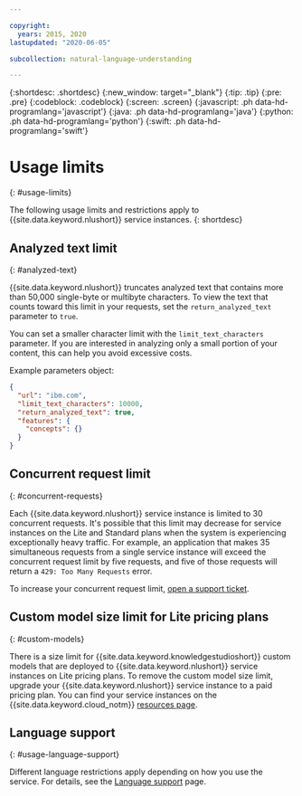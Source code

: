 ```yaml
---

copyright:
  years: 2015, 2020
lastupdated: "2020-06-05"

subcollection: natural-language-understanding

---
```


{:shortdesc: .shortdesc}
{:new_window: target="_blank"}
{:tip: .tip}
{:pre: .pre}
{:codeblock: .codeblock}
{:screen: .screen}
{:javascript: .ph data-hd-programlang='javascript'}
{:java: .ph data-hd-programlang='java'}
{:python: .ph data-hd-programlang='python'}
{:swift: .ph data-hd-programlang='swift'}

# Usage limits
{: #usage-limits}

The following usage limits and restrictions apply to {{site.data.keyword.nlushort}} service instances.
{: shortdesc}

## Analyzed text limit
{: #analyzed-text}

{{site.data.keyword.nlushort}} truncates analyzed text that contains more than 50,000 single-byte or multibyte characters. To view the text that counts toward this limit in your requests, set the `return_analyzed_text` parameter to `true`.

You can set a smaller character limit with the `limit_text_characters` parameter. If you are interested in analyzing only a small portion of your content, this can help you avoid excessive costs.

Example parameters object:
```json
{
  "url": "ibm.com",
  "limit_text_characters": 10000,
  "return_analyzed_text": true,
  "features": {
    "concepts": {}
  }
}
```

## Concurrent request limit
{: #concurrent-requests}

Each {{site.data.keyword.nlushort}} service instance is limited to 30 concurrent requests. It's possible that this limit may decrease for service instances on the Lite and Standard plans when the system is experiencing exceptionally heavy traffic. For example, an application that makes 35 simultaneous requests from a single service instance will exceed the concurrent request limit by five requests, and five of those requests will return a `429: Too Many Requests` error.

To increase your concurrent request limit, [open a support ticket](https://ibm.biz/ibmcloudsupport).

## Custom model size limit for Lite pricing plans
{: #custom-models}

There is a size limit for {{site.data.keyword.knowledgestudioshort}} custom models that are deployed to {{site.data.keyword.nlushort}} service instances on Lite pricing plans. To remove the custom model size limit, upgrade your {{site.data.keyword.nlushort}} service instance to a paid pricing plan. You can find your service instances on the {{site.data.keyword.cloud_notm}} [resources page](https://{DomainName}/resources).

## Language support
{: #usage-language-support}

Different language restrictions apply depending on how you use the service. For details, see the [Language support](/docs/natural-language-understanding?topic=natural-language-understanding-language-support) page.


